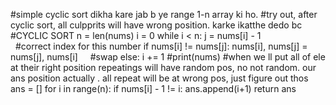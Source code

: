 #simple cyclic sort dikha kare jab b ye range 1-n array ki ho.
#try out, after cyclic sort, all culpprits will have wrong position. karke ikatthe dedo bc
#CYCLIC SORT
n = len(nums)
i = 0
while i < n:
j = nums[i] - 1                             #correct index for this number
if nums[i] != nums[j]:
nums[i], nums[j] = nums[j], nums[i]     #swap
else:
i += 1
#print(nums) #when we ll put all of ele at their right position repeatings will have random pos, no not random. our ans position actually . all repeat will be at wrong pos, just figure out thos
ans = []
for i in range(n):
if nums[i] - 1 != i:
ans.append(i+1)
return ans